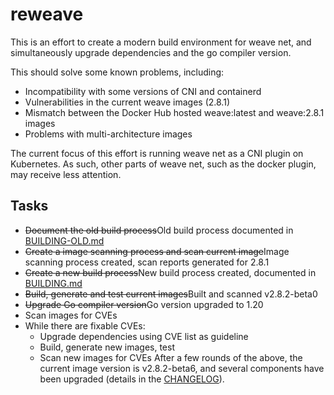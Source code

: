 # reweave

This is an effort to create a modern build environment for weave net, and simultaneously upgrade dependencies and the go compiler version.

This should solve some known problems, including:
* Incompatibility with some versions of CNI and containerd
* Vulnerabilities in the current weave images (2.8.1)
* Mismatch between the Docker Hub hosted weave:latest and weave:2.8.1 images
* Problems with multi-architecture images

The current focus of this effort is running weave net as a CNI plugin on Kubernetes. As such, other parts of weave net, such as the docker plugin, may receive less attention.

## Tasks

* ~~Document the old build process~~Old build process documented in [BUILDING-OLD.md](BUILDING-OLD.md)
* ~~Create a image scanning process and scan current image~~Image scanning process created, scan reports generated for 2.8.1
* ~~Create a new build process~~New build process created, documented in [BUILDING.md](BUILDING.md)
* ~~Build, generate and test current images~~Built and scanned v2.8.2-beta0
* ~~Upgrade Go compiler version~~Go version upgraded to 1.20
* Scan images for CVEs
* While there are fixable CVEs: 
    * Upgrade dependencies using CVE list as guideline
    * Build, generate new images, test
    * Scan new images for CVEs
After a few rounds of the above, the current image version is v2.8.2-beta6, and several components have been upgraded (details in the [CHANGELOG](CHANGELOG.md)).